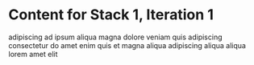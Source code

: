 # Content for Stack 1, Iteration 1
adipiscing ad ipsum aliqua magna dolore veniam quis adipiscing consectetur do amet enim quis et magna aliqua adipiscing aliqua aliqua lorem amet elit 
